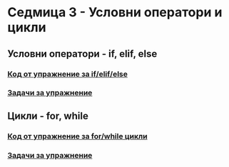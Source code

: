 # Седмица 3 - Условни оператори и цикли

## Условни оператори - if, elif, else
### [Код от упражнение за if/elif/else](https://github.com/Kaisiq/UP-Students/blob/main/week03/bool_if_else_code.py) <br>
### [Задачи за упражнение](https://github.com/Kaisiq/UP-Students/blob/main/week03/conditions_tasks.md)<br>

## Цикли - for, while
### [Код от упражнение за for/while цикли](https://github.com/Kaisiq/UP-Students/blob/main/week03/loops.md) <br>
### [Задачи за упражнение](https://github.com/Kaisiq/UP-Students/blob/main/week03/loops_tasks.md)<br>
